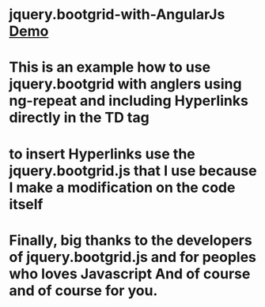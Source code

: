 # jquery.bootgrid-with-AngularJs <a href="#">Demo</a>
# This is an example how to use jquery.bootgrid with anglers using ng-repeat and including Hyperlinks  directly in the TD tag
# to insert Hyperlinks use the jquery.bootgrid.js that I use because I make a modification on the code itself
# Finally, big thanks to the developers of jquery.bootgrid.js and for peoples who loves Javascript And of course and of course for you.
